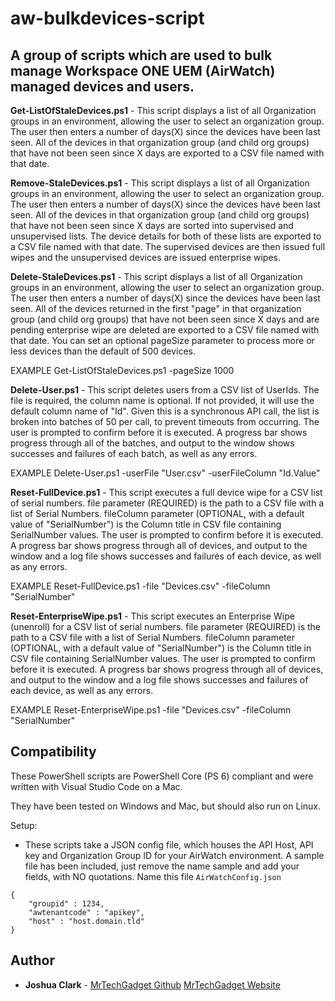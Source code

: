 # aw-bulkdevices-script
## A group of scripts which are used to bulk manage Workspace ONE UEM (AirWatch) managed devices and users.

**Get-ListOfStaleDevices.ps1** - This script displays a list of all Organization groups in an environment, allowing the user to select an organization group. 
The user then enters a number of days(X) since the devices have been last seen.
All of the devices in that organization group (and child org groups) that have not been seen since X days are exported to a CSV file named with that date.


**Remove-StaleDevices.ps1** - This script displays a list of all Organization groups in an environment, allowing the user to select an organization group. 
The user then enters a number of days(X) since the devices have been last seen.
All of the devices in that organization group (and child org groups) that have not been seen since X days are sorted into supervised and unsupervised lists. The device details for both of these lists are exported to a CSV file named with that date.
The supervised devices are then issued full wipes and the unsupervised devices are issued enterprise wipes.


**Delete-StaleDevices.ps1** - This script displays a list of all Organization groups in an environment, allowing the user to select an organization group. 
The user then enters a number of days(X) since the devices have been last seen.
All of the devices returned in the first "page" in that organization group (and child org groups) that have not been seen since X days and are pending enterprise wipe are deleted are exported to a CSV file named with that date. You can set an optional pageSize parameter to process more or less devices than the default of 500 devices.

EXAMPLE
  Get-ListOfStaleDevices.ps1 -pageSize 1000

**Delete-User.ps1** - This script deletes users from a CSV list of UserIds. The file is required, the column name is optional. If not provided, it will use the default column name of "Id". 
Given this is a synchronous API call, the list is broken into batches of 50 per call, to prevent timeouts from occurring. The user is prompted to confirm before it is executed. A progress bar shows progress through all of the batches, and output to the window shows successes and failures of each batch, as well as any errors.

EXAMPLE
  Delete-User.ps1 -userFile "User.csv" -userFileColumn "Id.Value"

**Reset-FullDevice.ps1** - This script executes a full device wipe for a CSV list of serial numbers. 
file parameter (REQUIRED) is the path to a CSV file with a list of Serial Numbers. fileColumn parameter (OPTIONAL, with a default value of "SerialNumber") is the Column title in CSV file containing SerialNumber values. 
The user is prompted to confirm before it is executed. A progress bar shows progress through all of devices, and output to the window and a log file shows successes and failures of each device, as well as any errors.

EXAMPLE
  Reset-FullDevice.ps1 -file "Devices.csv" -fileColumn "SerialNumber"

**Reset-EnterpriseWipe.ps1** - This script executes an Enterprise Wipe (unenroll) for a CSV list of serial numbers. 
file parameter (REQUIRED) is the path to a CSV file with a list of Serial Numbers. fileColumn parameter (OPTIONAL, with a default value of "SerialNumber") is the Column title in CSV file containing SerialNumber values. 
The user is prompted to confirm before it is executed. A progress bar shows progress through all of devices, and output to the window and a log file shows successes and failures of each device, as well as any errors.

EXAMPLE
  Reset-EnterpriseWipe.ps1 -file "Devices.csv" -fileColumn "SerialNumber"

## Compatibility

These PowerShell scripts are PowerShell Core (PS 6) compliant and were written with Visual Studio Code on a Mac. 

They have been tested on Windows and Mac, but should also run on Linux. 

Setup:
* These scripts take a JSON config file, which houses the API Host, API key and Organization Group ID for your AirWatch environment. A sample file has been included, just remove the name sample and add your fields, with NO quotations. Name this file `AirWatchConfig.json`
```
{
    "groupid" : 1234,
    "awtenantcode" : "apikey",
    "host" : "host.domain.tld"
}
```

## Author

* **Joshua Clark** - [MrTechGadget Github](https://github.com/MrTechGadget) [MrTechGadget Website](http://mrtechgadget.com/)
